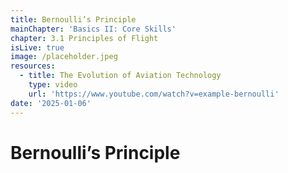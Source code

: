 ```yaml
---
title: Bernoulli’s Principle
mainChapter: 'Basics II: Core Skills'
chapter: 3.1 Principles of Flight
isLive: true
image: /placeholder.jpeg
resources:
  - title: The Evolution of Aviation Technology
    type: video
    url: 'https://www.youtube.com/watch?v=example-bernoulli'
date: '2025-01-06'
---
```


# Bernoulli’s Principle
